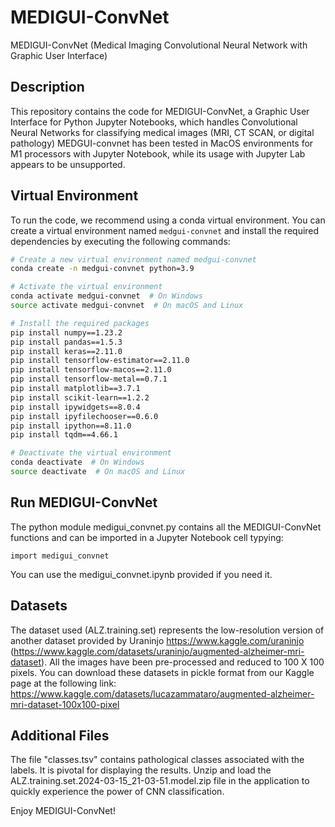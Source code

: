 # MEDIGUI-ConvNet
MEDIGUI-ConvNet (Medical Imaging Convolutional Neural Network with Graphic User Interface)

## Description

This repository contains the code for MEDIGUI-ConvNet, a Graphic User Interface for Python Jupyter Notebooks, which handles Convolutional Neural Networks for classifying medical images (MRI, CT SCAN, or digital pathology)
MEDGUI-convnet has been tested in MacOS environments for M1 processors with Jupyter Notebook, while its usage with Jupyter Lab appears to be unsupported.

## Virtual Environment

To run the code, we recommend using a conda virtual environment. You can create a virtual environment named `medgui-convnet` and install the required dependencies by executing the following commands:

```bash
# Create a new virtual environment named medgui-convnet
conda create -n medgui-convnet python=3.9

# Activate the virtual environment
conda activate medgui-convnet  # On Windows
source activate medgui-convnet  # On macOS and Linux

# Install the required packages
pip install numpy==1.23.2
pip install pandas==1.5.3
pip install keras==2.11.0
pip install tensorflow-estimator==2.11.0
pip install tensorflow-macos==2.11.0
pip install tensorflow-metal==0.7.1
pip install matplotlib==3.7.1
pip install scikit-learn==1.2.2
pip install ipywidgets==8.0.4
pip install ipyfilechooser==0.6.0
pip install ipython==8.11.0
pip install tqdm==4.66.1

# Deactivate the virtual environment
conda deactivate  # On Windows
source deactivate  # On macOS and Linux

```
## Run MEDIGUI-ConvNet

The python module medigui_convnet.py contains all the MEDIGUI-ConvNet functions and can be imported in a Jupyter Notebook cell typying:

```
import medigui_convnet
```

You can use the medigui_convnet.ipynb provided if you need it.

## Datasets 
The dataset used (ALZ.training.set) represents the low-resolution version of another dataset provided by Uraninjo https://www.kaggle.com/uraninjo (https://www.kaggle.com/datasets/uraninjo/augmented-alzheimer-mri-dataset). All the images have been pre-processed and reduced to 100 X 100 pixels. You can download these datasets in pickle format from our Kaggle page at the following link: https://www.kaggle.com/datasets/lucazammataro/augmented-alzheimer-mri-dataset-100x100-pixel

## Additional Files
The file "classes.tsv" contains pathological classes associated with the labels. It is pivotal for displaying the results.
Unzip and load the ALZ.training.set.2024-03-15_21-03-51.model.zip file in the application to quickly experience the power of CNN classification.

Enjoy MEDIGUI-ConvNet!


